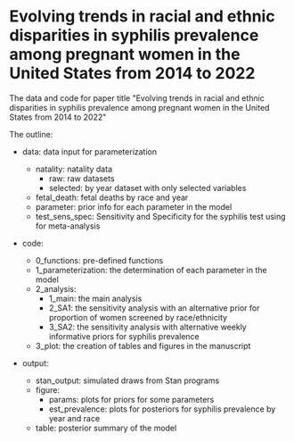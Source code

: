 # Evolving trends in racial and ethnic disparities in syphilis prevalence among pregnant women in the United States from 2014 to 2022
The data and code for paper title "Evolving trends in racial and ethnic disparities in syphilis prevalence among pregnant women in the United States from 2014 to 2022"

The outline:

- data: data input for parameterization
  - natality: natality data
    - raw: raw datasets
    - selected: by year dataset with only selected variables
  - fetal_death: fetal deaths by race and year
  - parameter: prior info for each parameter in the model
  - test_sens_spec: Sensitivity and Specificity for the syphilis test using for meta-analysis

- code:
  - 0_functions: pre-defined functions
  - 1_parameterization: the determination of each parameter in the model
  - 2_analysis:
    - 1_main: the main analysis
    - 2_SA1: the sensitivity analysis with an alternative prior for proportion of women screened by race/ethnicity
    - 3_SA2: the sensitivity analysis with alternative weekly informative priors for syphilis prevalence
  - 3_plot: the creation of tables and figures in the manuscript
- output: 
  - stan_output: simulated draws from Stan programs
  - figure:
    - params: plots for priors for some parameters
    - est_prevalence: plots for posteriors for syphilis prevalence by year and race
  - table: posterior summary of the model
